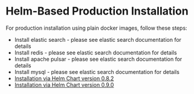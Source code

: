 # Helm-Based Production Installation

For production installation using plain docker images, follow these steps:

* Install elastic search - please see elastic search documentation for details
* Install redis - please see elastic search documentation for details
* Install apache pulsar - please see elastic search documentation for details
* Install mysql - please see elastic search documentation for details
* [Installation via Helm Chart version 0.8.2](helm_082.md) 
* [Installation via Helm Chart version 0.9.0](helm_090.md)